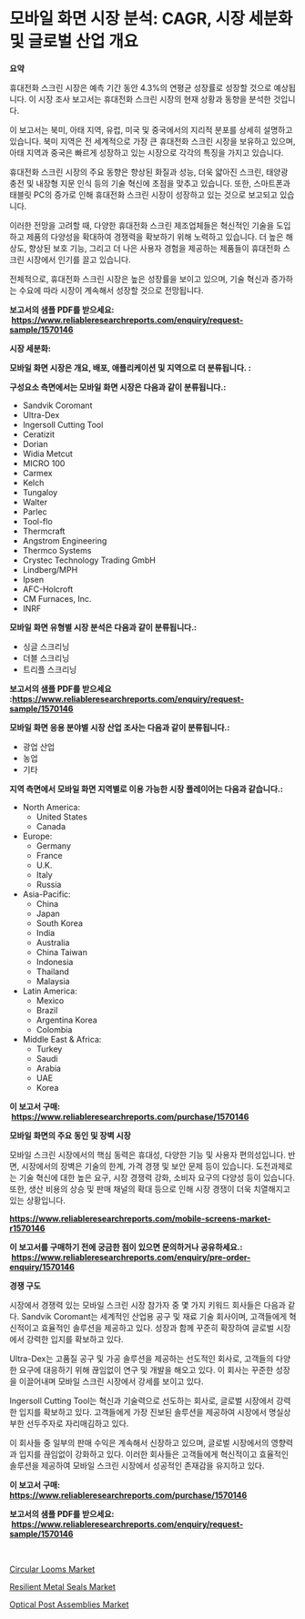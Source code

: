 <p><h1>모바일 화면 시장 분석: CAGR, 시장 세분화 및 글로벌 산업 개요</h1></p><p><strong>요약</strong></p>
<p><p>휴대전화 스크린 시장은 예측 기간 동안 4.3%의 연평균 성장률로 성장할 것으로 예상됩니다. 이 시장 조사 보고서는 휴대전화 스크린 시장의 현재 상황과 동향을 분석한 것입니다. </p><p>이 보고서는 북미, 아태 지역, 유럽, 미국 및 중국에서의 지리적 분포를 상세히 설명하고 있습니다. 북미 지역은 전 세계적으로 가장 큰 휴대전화 스크린 시장을 보유하고 있으며, 아태 지역과 중국은 빠르게 성장하고 있는 시장으로 각각의 특징을 가지고 있습니다.</p><p>휴대전화 스크린 시장의 주요 동향은 향상된 화질과 성능, 더욱 얇아진 스크린, 태양광 충전 및 내장형 지문 인식 등의 기술 혁신에 초점을 맞추고 있습니다. 또한, 스마트폰과 태블릿 PC의 증가로 인해 휴대전화 스크린 시장이 성장하고 있는 것으로 보고되고 있습니다.</p><p>이러한 전망을 고려할 때, 다양한 휴대전화 스크린 제조업체들은 혁신적인 기술을 도입하고 제품의 다양성을 확대하여 경쟁력을 확보하기 위해 노력하고 있습니다. 더 높은 해상도, 향상된 보호 기능, 그리고 더 나은 사용자 경험을 제공하는 제품들이 휴대전화 스크린 시장에서 인기를 끌고 있습니다. </p><p>전체적으로, 휴대전화 스크린 시장은 높은 성장률을 보이고 있으며, 기술 혁신과 증가하는 수요에 따라 시장이 계속해서 성장할 것으로 전망됩니다.</p></p>
<p><strong>보고서의 샘플 PDF를 받으세요: &nbsp;<a href="https://www.reliableresearchreports.com/enquiry/request-sample/1570146">https://www.reliableresearchreports.com/enquiry/request-sample/1570146</a></strong></p>
<p><strong>시장 세분화:</strong></p>
<p><strong> 모바일 화면 시장은 개요, 배포, 애플리케이션 및 지역으로 더 분류됩니다. :</strong></p>
<p><strong>구성요소 측면에서는 모바일 화면 시장은 다음과 같이 분류됩니다.:</strong></p>
<p><ul><li>Sandvik Coromant</li><li>Ultra-Dex</li><li>Ingersoll Cutting Tool</li><li>Ceratizit</li><li>Dorian</li><li>Widia Metcut</li><li>MICRO 100</li><li>Carmex</li><li>Kelch</li><li>Tungaloy</li><li>Walter</li><li>Parlec</li><li>Tool-flo</li><li>Thermcraft</li><li>Angstrom Engineering</li><li>Thermco Systems</li><li>Crystec Technology Trading GmbH</li><li>Lindberg/MPH</li><li>Ipsen</li><li>AFC-Holcroft</li><li>CM Furnaces, Inc.</li><li>INRF</li></ul></p>
<p><strong> 모바일 화면 유형별 시장 분석은 다음과 같이 분류됩니다.:</strong></p>
<p><ul><li>싱글 스크리닝</li><li>더블 스크리닝</li><li>트리플 스크리닝</li></ul></p>
<p><strong>보고서의 샘플 PDF를 받으세요 :<a href="https://www.reliableresearchreports.com/enquiry/request-sample/1570146">https://www.reliableresearchreports.com/enquiry/request-sample/1570146</a></strong></p>
<p><strong> 모바일 화면 응용 분야별 시장 산업 조사는 다음과 같이 분류됩니다.:</strong></p>
<p><ul><li>광업 산업</li><li>농업</li><li>기타</li></ul></p>
<p><strong>지역 측면에서 모바일 화면 지역별로 이용 가능한 시장 플레이어는 다음과 같습니다.:</strong></p>
<p><ul>
    <li>
        North America:
        <ul>
            <li>United States</li>
            <li>Canada</li>
        </ul>
    </li>
    <li>
        Europe:
        <ul>
            <li>Germany</li>
            <li>France</li>
            <li>U.K.</li>
            <li>Italy</li>
            <li>Russia</li>
        </ul>
    </li>
    <li>
        Asia-Pacific:
        <ul>
            <li>China</li>
            <li>Japan</li>
            <li>South Korea</li>
            <li>India</li>
            <li>Australia</li>
            <li>China Taiwan</li>
            <li>Indonesia</li>
            <li>Thailand</li>
            <li>Malaysia</li>
        </ul>
    </li>
    <li>
        Latin America:
        <ul>
            <li>Mexico</li>
            <li>Brazil</li>
            <li>Argentina Korea</li>
            <li>Colombia</li>
        </ul>
    </li>
    <li>
        Middle East & Africa:
        <ul>
            <li>Turkey</li>
            <li>Saudi</li>
            <li>Arabia</li>
            <li>UAE</li>
            <li>Korea</li>
        </ul>
    </li>
    </ul></p>
<p><strong>이 보고서 구매: &nbsp;<a href="https://www.reliableresearchreports.com/purchase/1570146">https://www.reliableresearchreports.com/purchase/1570146</a></strong></p>
<p><strong>모바일 화면의 주요 동인 및 장벽 시장</strong></p>
<p><p>모바일 스크린 시장에서의 핵심 동력은 휴대성, 다양한 기능 및 사용자 편의성입니다. 반면, 시장에서의 장벽은 기술의 한계, 가격 경쟁 및 보안 문제 등이 있습니다. 도전과제로는 기술 혁신에 대한 높은 요구, 시장 경쟁력 강화, 소비자 요구의 다양성 등이 있습니다. 또한, 생산 비용의 상승 및 판매 채널의 확대 등으로 인해 시장 경쟁이 더욱 치열해지고 있는 상황입니다.</p></p>
<p><strong><a href="https://www.reliableresearchreports.com/mobile-screens-market-r1570146">https://www.reliableresearchreports.com/mobile-screens-market-r1570146</a></strong></p>
<p><strong>이 보고서를 구매하기 전에 궁금한 점이 있으면 문의하거나 공유하세요.: &nbsp;<a href="https://www.reliableresearchreports.com/enquiry/pre-order-enquiry/1570146">https://www.reliableresearchreports.com/enquiry/pre-order-enquiry/1570146</a></strong></p>
<p><strong>경쟁 구도</strong></p>
<p><p>시장에서 경쟁력 있는 모바일 스크린 시장 참가자 중 몇 가지 키워드 회사들은 다음과 같다. Sandvik Coromant는 세계적인 산업용 공구 및 재료 기술 회사이며, 고객들에게 혁신적이고 효율적인 솔루션을 제공하고 있다. 성장과 함께 꾸준히 확장하여 글로벌 시장에서 강력한 입지를 확보하고 있다. </p><p>Ultra-Dex는 고품질 공구 및 가공 솔루션을 제공하는 선도적인 회사로, 고객들의 다양한 요구에 대응하기 위해 끊임없이 연구 및 개발을 해오고 있다. 이 회사는 꾸준한 성장을 이끌어내며 모바일 스크린 시장에서 강세를 보이고 있다.</p><p>Ingersoll Cutting Tool는 혁신과 기술력으로 선도하는 회사로, 글로벌 시장에서 강력한 입지를 확보하고 있다. 고객들에게 가장 진보된 솔루션을 제공하여 시장에서 명실상부한 선두주자로 자리매김하고 있다.</p><p>이 회사들 중 일부의 판매 수익은 계속해서 신장하고 있으며, 글로벌 시장에서의 영향력과 입지를 끊임없이 강화하고 있다. 이러한 회사들은 고객들에게 혁신적이고 효율적인 솔루션을 제공하여 모바일 스크린 시장에서 성공적인 존재감을 유지하고 있다.</p></p>
<p><strong>이 보고서 구매: &nbsp; <a href="https://www.reliableresearchreports.com/purchase/1570146">https://www.reliableresearchreports.com/purchase/1570146</a></strong></p>
<p><strong>보고서의 샘플 PDF를 받으세요: &nbsp;<a href="https://www.reliableresearchreports.com/enquiry/request-sample/1570146">https://www.reliableresearchreports.com/enquiry/request-sample/1570146</a></strong><strong></strong></p>
<p>&nbsp;</p>
<p><p><a href="https://scarlet-rocket-c63.notion.site/Circular-Looms-Market-Size-Reveals-the-Best-Marketing-Channels-In-Global-Industry-eabd3e6d18e448b69d7893b96957383c">Circular Looms Market</a></p><p><a href="https://view.publitas.com/reportprime-1/decoding-resilient-metal-seals-market-metrics-market-share-trends-and-growth-patterns/">Resilient Metal Seals Market</a></p><p><a href="https://github.com/GroverBarry/Market-Research-Report-List-4/blob/main/optical-post-assemblies-market.md">Optical Post Assemblies Market</a></p></p>